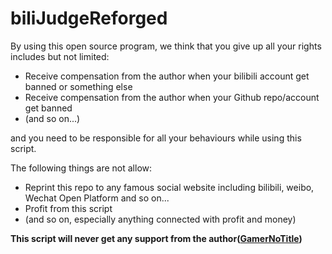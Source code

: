 # biliJudgeReforged

By using this open source program, we think that you give up all your rights includes but not limited:

- Receive compensation from the author when your bilibili account get banned or something else
- Receive compensation from the author when your Github repo/account get banned
- (and so on...)

and you need to be responsible for all your behaviours while using this script.

The following things are not allow:

- Reprint this repo to any famous social website including bilibili, weibo, Wechat Open Platform and so on...
- Profit from this script
- (and so on, especially anything connected with profit and money)

**This script will never get any support from the author([GamerNoTitle](https://github.com/GamerNoTitle))**